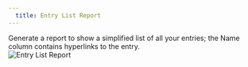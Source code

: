 ```yaml
---
  title: Entry List Report
---
```

Generate a report to show a simplified list of all your entries; the Name column contains hyperlinks to the entry.  
![Entry List Report](https://webdevolutions.azureedge.net/docs/en/rdm/mac/clip10449.png)  
